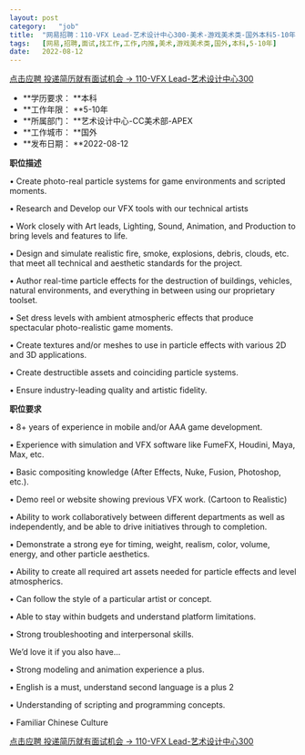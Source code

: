 ```yaml
---
layout:	post
category:	"job"
title:	"网易招聘：110-VFX Lead-艺术设计中心300-美术-游戏美术类-国外本科5-10年"
tags:	[网易,招聘,面试,找工作,工作,内推,美术,游戏美术类,国外,本科,5-10年]
date:	2022-08-12
---
```


[点击应聘 投递简历就有面试机会 ->  110-VFX Lead-艺术设计中心300](http://mobile.bole.netease.com/bole/boleDetail?id=41412&employeeId=346f03c3cda5f04c&key=all)



- **学历要求： **本科
- **工作年限： **5-10年
- **所属部门： **艺术设计中心-CC美术部-APEX
- **工作城市： **国外
- **发布日期： **2022-08-12



**职位描述**

• Create photo-real particle systems for game environments and scripted moments.

• Research and Develop our VFX tools with our technical artists 

• Work closely with Art leads, Lighting, Sound, Animation, and Production to bring levels and features to life.

• Design and simulate realistic fire, smoke, explosions, debris, clouds, etc. that meet all technical and aesthetic standards for the project.

• Author real-time particle effects for the destruction of buildings, vehicles, natural environments, and everything in between using our proprietary toolset.

• Set dress levels with ambient atmospheric effects that produce spectacular photo-realistic game moments.

• Create textures and/or meshes to use in particle effects with various 2D and 3D applications.

• Create destructible assets and coinciding particle systems.

• Ensure industry-leading quality and artistic fidelity.



**职位要求**

• 8+ years of experience in mobile and/or AAA game development.

• Experience with simulation and VFX software like FumeFX, Houdini, Maya, Max, etc.

• Basic compositing knowledge (After Effects, Nuke, Fusion, Photoshop, etc.).

• Demo reel or website showing previous VFX work. (Cartoon to Realistic)

• Ability to work collaboratively between different departments as well as independently, and be able to drive initiatives through to completion.

• Demonstrate a strong eye for timing, weight, realism, color, volume, energy, and other particle aesthetics.

• Ability to create all required art assets needed for particle effects and level atmospherics.

• Can follow the style of a particular artist or concept.

• Able to stay within budgets and understand platform limitations.

• Strong troubleshooting and interpersonal skills.



We’d love it if you also have…

• Strong modeling and animation experience a plus.

• English is a must, understand second language is a plus 2

• Understanding of scripting and programming concepts.

• Familiar Chinese Culture



[点击应聘 投递简历就有面试机会 ->  110-VFX Lead-艺术设计中心300](http://mobile.bole.netease.com/bole/boleDetail?id=41412&employeeId=346f03c3cda5f04c&key=all)